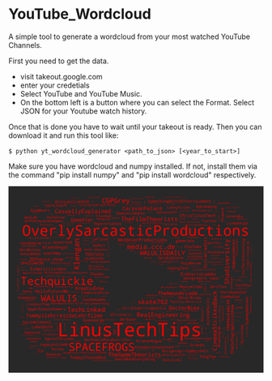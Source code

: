 # YouTube_Wordcloud
A simple tool to generate a wordcloud from your most watched YouTube Channels.

First you need to get the data.
* visit takeout.google.com
* enter your credetials
* Select YouTube and YouTube Music.
* On the bottom left is a button where you can select the Format. Select JSON for your Youtube watch history.

Once that is done you have to wait until your takeout is ready. Then you can download it and run this tool like:
```
$ python yt_wordcloud_generator <path_to_json> [<year_to_start>] 
```

Make sure you have wordcloud and numpy installed. If not, install them via the command "pip install numpy" and "pip install wordcloud" respectively.

![example file](https://raw.githubusercontent.com/Java-boi/YouTube_Wordcloud/master/wordcloud.png "example file")
